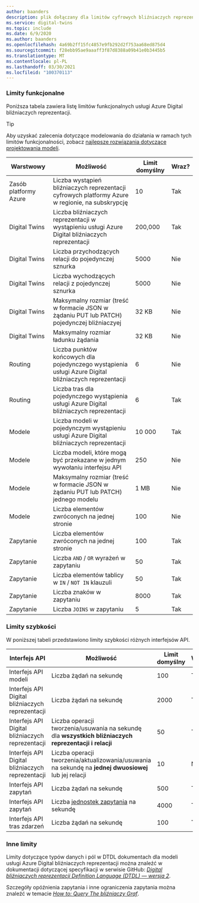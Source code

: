 ```yaml
---
author: baanders
description: plik dołączany dla limitów cyfrowych bliźniaczych reprezentacji na platformie Azure
ms.service: digital-twins
ms.topic: include
ms.date: 6/9/2020
ms.author: baanders
ms.openlocfilehash: 4a69b2ff15fc4857e9fb292d2f753aa68ed875d4
ms.sourcegitcommit: f28ebb95ae9aaaff3f87d8388a09b41e0b3445b5
ms.translationtype: MT
ms.contentlocale: pl-PL
ms.lasthandoff: 03/30/2021
ms.locfileid: "100370113"
---
```

### <a name="functional-limits"></a>Limity funkcjonalne

Poniższa tabela zawiera listę limitów funkcjonalnych usługi Azure Digital bliźniaczych reprezentacji. 

> [!TIP]
> Aby uzyskać zalecenia dotyczące modelowania do działania w ramach tych limitów funkcjonalności, zobacz [najlepsze rozwiązania dotyczące projektowania modeli](../articles/digital-twins/concepts-models.md#best-practices-for-designing-models).

| Warstwowy | Możliwość | Limit domyślny | Wraz? |
| --- | --- | --- | --- |
| Zasób platformy Azure | Liczba wystąpień bliźniaczych reprezentacji cyfrowych platformy Azure w regionie, na subskrypcję | 10 | Tak |
| Digital Twins | Liczba bliźniaczych reprezentacji w wystąpieniu usługi Azure Digital bliźniaczych reprezentacji | 200,000 | Tak |
| Digital Twins | Liczba przychodzących relacji do pojedynczej sznurka | 5000 | Nie |
| Digital Twins | Liczba wychodzących relacji z pojedynczej sznurka | 5000 | Nie |
| Digital Twins | Maksymalny rozmiar (treść w formacie JSON w żądaniu PUT lub PATCH) pojedynczej bliźniaczyej | 32 KB | Nie |
| Digital Twins | Maksymalny rozmiar ładunku żądania | 32 KB | Nie | 
| Routing | Liczba punktów końcowych dla pojedynczego wystąpienia usługi Azure Digital bliźniaczych reprezentacji | 6 | Nie |
| Routing | Liczba tras dla pojedynczego wystąpienia usługi Azure Digital bliźniaczych reprezentacji | 6 | Tak |
| Modele | Liczba modeli w pojedynczym wystąpieniu usługi Azure Digital bliźniaczych reprezentacji | 10 000 | Tak |
| Modele | Liczba modeli, które mogą być przekazane w jednym wywołaniu interfejsu API | 250 | Nie |
| Modele | Maksymalny rozmiar (treść w formacie JSON w żądaniu PUT lub PATCH) jednego modelu | 1 MB | Nie |
| Modele | Liczba elementów zwróconych na jednej stronie | 100 | Nie |
| Zapytanie | Liczba elementów zwróconych na jednej stronie | 100 | Tak |
| Zapytanie | Liczba `AND`  /  `OR` wyrażeń w zapytaniu | 50 | Tak |
| Zapytanie | Liczba elementów tablicy w `IN`  /  `NOT IN` klauzuli | 50 | Tak |
| Zapytanie | Liczba znaków w zapytaniu | 8000 | Tak |
| Zapytanie | Liczba `JOINS` w zapytaniu | 5 | Tak |

### <a name="rate-limits"></a>Limity szybkości

W poniższej tabeli przedstawiono limity szybkości różnych interfejsów API.

| Interfejs API | Możliwość | Limit domyślny | Wraz? |
| --- | --- | --- | --- |
| Interfejs API modeli | Liczba żądań na sekundę | 100 | Tak |
| Interfejs API Digital bliźniaczych reprezentacji | Liczba żądań na sekundę | 2000 | Tak |
| Interfejs API Digital bliźniaczych reprezentacji | Liczba operacji tworzenia/usuwania na sekundę dla **wszystkich bliźniaczych reprezentacji i relacji** | 50 | Tak |
| Interfejs API Digital bliźniaczych reprezentacji | Liczba operacji tworzenia/aktualizowania/usuwania na sekundę na **jednej dwuosiowej** lub jej relacji | 10 | Nie |
| Interfejs API zapytań | Liczba żądań na sekundę | 500 | Tak |
| Interfejs API zapytań | Liczba [jednostek zapytania](../articles/digital-twins/concepts-query-units.md) na sekundę | 4000 | Tak |
| Interfejs API tras zdarzeń | Liczba żądań na sekundę | 100 | Tak |

### <a name="other-limits"></a>Inne limity

Limity dotyczące typów danych i pól w DTDL dokumentach dla modeli usługi Azure Digital bliźniaczych reprezentacji można znaleźć w dokumentacji dotyczącej specyfikacji w serwisie GitHub: [*Digital bliźniaczych reprezentacji Definition Language (DTDL) — wersja 2*](https://github.com/Azure/opendigitaltwins-dtdl/blob/master/DTDL/v2/dtdlv2.md).
 
Szczegóły opóźnienia zapytania i inne ograniczenia zapytania można znaleźć w temacie [*How to: Query The bliźniaczy Graf*](../articles/digital-twins/how-to-query-graph.md).
